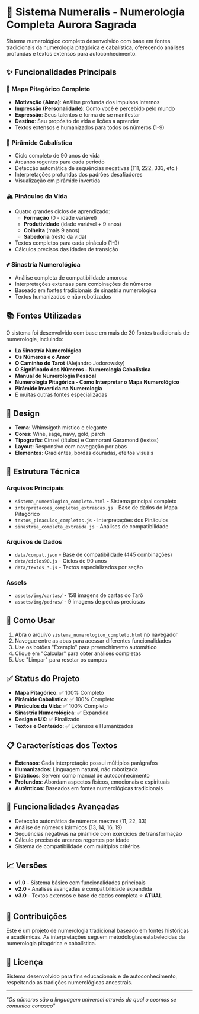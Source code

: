 # 🌟 Sistema Numeralis - Numerologia Completa Aurora Sagrada

Sistema numerológico completo desenvolvido com base em fontes tradicionais da numerologia pitagórica e cabalística, oferecendo análises profundas e textos extensos para autoconhecimento.

## ✨ Funcionalidades Principais

### 🌟 Mapa Pitagórico Completo
- **Motivação (Alma)**: Análise profunda dos impulsos internos
- **Impressão (Personalidade)**: Como você é percebido pelo mundo
- **Expressão**: Seus talentos e forma de se manifestar
- **Destino**: Seu propósito de vida e lições a aprender
- Textos extensos e humanizados para todos os números (1-9)

### 🔺 Pirâmide Cabalística
- Ciclo completo de 90 anos de vida
- Arcanos regentes para cada período
- Detecção automática de sequências negativas (111, 222, 333, etc.)
- Interpretações profundas dos padrões desafiadores
- Visualização em pirâmide invertida

### 🏔️ Pináculos da Vida
- Quatro grandes ciclos de aprendizado:
  - **Formação** (0 - idade variável)
  - **Produtividade** (idade variável + 9 anos)
  - **Colheita** (mais 9 anos)
  - **Sabedoria** (resto da vida)
- Textos completos para cada pináculo (1-9)
- Cálculos precisos das idades de transição

### 💕 Sinastria Numerológica
- Análise completa de compatibilidade amorosa
- Interpretações extensas para combinações de números
- Baseado em fontes tradicionais de sinastria numerológica
- Textos humanizados e não robotizados

## 📚 Fontes Utilizadas

O sistema foi desenvolvido com base em mais de 30 fontes tradicionais de numerologia, incluindo:

- **La Sinastría Numerológica**
- **Os Números e o Amor**
- **O Caminho do Tarot** (Alejandro Jodorowsky)
- **O Significado dos Números - Numerologia Cabalística**
- **Manual de Numerologia Pessoal**
- **Numerologia Pitagórica - Como Interpretar o Mapa Numerológico**
- **Pirâmide Invertida na Numerologia**
- E muitas outras fontes especializadas

## 🎨 Design

- **Tema**: Whimsigoth místico e elegante
- **Cores**: Wine, sage, navy, gold, parch
- **Tipografia**: Cinzel (títulos) e Cormorant Garamond (textos)
- **Layout**: Responsivo com navegação por abas
- **Elementos**: Gradientes, bordas douradas, efeitos visuais

## 🔧 Estrutura Técnica

### Arquivos Principais
- `sistema_numerologico_completo.html` - Sistema principal completo
- `interpretacoes_completas_extraidas.js` - Base de dados do Mapa Pitagórico
- `textos_pinaculos_completos.js` - Interpretações dos Pináculos
- `sinastria_completa_extraida.js` - Análises de compatibilidade

### Arquivos de Dados
- `data/compat.json` - Base de compatibilidade (445 combinações)
- `data/ciclos90.js` - Ciclos de 90 anos
- `data/textos_*.js` - Textos especializados por seção

### Assets
- `assets/img/cartas/` - 158 imagens de cartas do Tarô
- `assets/img/pedras/` - 9 imagens de pedras preciosas

## 🚀 Como Usar

1. Abra o arquivo `sistema_numerologico_completo.html` no navegador
2. Navegue entre as abas para acessar diferentes funcionalidades
3. Use os botões "Exemplo" para preenchimento automático
4. Clique em "Calcular" para obter análises completas
5. Use "Limpar" para resetar os campos

## ✅ Status do Projeto

- **Mapa Pitagórico**: ✅ 100% Completo
- **Pirâmide Cabalística**: ✅ 100% Completo
- **Pináculos da Vida**: ✅ 100% Completo
- **Sinastria Numerológica**: ✅ Expandida
- **Design e UX**: ✅ Finalizado
- **Textos e Conteúdo**: ✅ Extensos e Humanizados

## 📋 Características dos Textos

- **Extensos**: Cada interpretação possui múltiplos parágrafos
- **Humanizados**: Linguagem natural, não robotizada
- **Didáticos**: Servem como manual de autoconhecimento
- **Profundos**: Abordam aspectos físicos, emocionais e espirituais
- **Autênticos**: Baseados em fontes numerológicas tradicionais

## 🔮 Funcionalidades Avançadas

- Detecção automática de números mestres (11, 22, 33)
- Análise de números kármicos (13, 14, 16, 19)
- Sequências negativas na pirâmide com exercícios de transformação
- Cálculo preciso de arcanos regentes por idade
- Sistema de compatibilidade com múltiplos critérios

## 📈 Versões

- **v1.0** - Sistema básico com funcionalidades principais
- **v2.0** - Análises avançadas e compatibilidade expandida
- **v3.0** - Textos extensos e base de dados completa ⭐ **ATUAL**

## 🤝 Contribuições

Este é um projeto de numerologia tradicional baseado em fontes históricas e acadêmicas. As interpretações seguem metodologias estabelecidas da numerologia pitagórica e cabalística.

## 📄 Licença

Sistema desenvolvido para fins educacionais e de autoconhecimento, respeitando as tradições numerológicas ancestrais.

---

*"Os números são a linguagem universal através da qual o cosmos se comunica conosco"*
